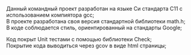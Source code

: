 Данный командный проект разработан на языке Си стандарта C11 с использованием компиятора gcc;  
В проекте разработана своя версия стандартной библиотеки math.h;  
В коде соблюдается стиль, ориентированный на стандарты Google;


Код покрыт Unit тестами c помощью библиотеки Check;  
Покрытие кода выводиться через gcov в виде html страницы;  